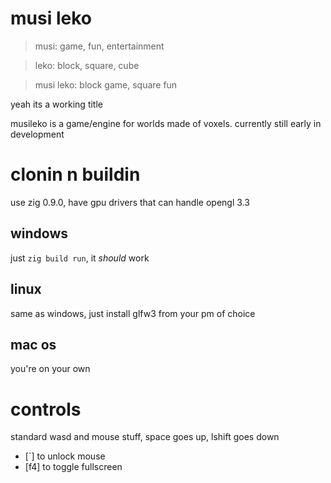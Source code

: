 # musi leko
> musi: game, fun, entertainment

> leko: block, square, cube

> musi leko: block game, square fun

yeah its a working title

musileko is a game/engine for worlds made of voxels. currently still early in development

# clonin n buildin
use zig 0.9.0, have gpu drivers that can handle opengl 3.3

## windows
just `zig build run`, it *should* work

## linux
same as windows, just install glfw3 from your pm of choice

## mac os
you're on your own

# controls
standard wasd and mouse stuff, space goes up, lshift goes down
- \[`\] to unlock mouse
- \[f4\] to toggle fullscreen